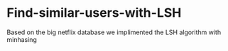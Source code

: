 # Find-similar-users-with-LSH
Based on the big netflix database we implimented the LSH algorithm with minhasing
